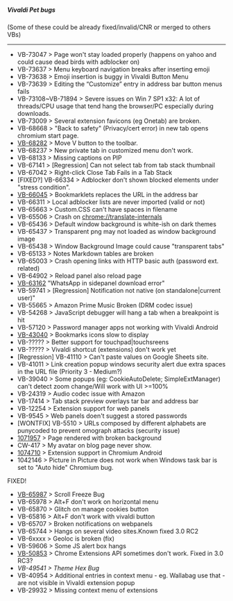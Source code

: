 ##### Vivaldi Pet bugs
(Some of these could be already fixed/invalid/CNR or merged to others VBs)
***
* VB-73047 > Page won't stay loaded properly (happens on yahoo and could cause dead birds with adblocker on)
* VB-73637 > Menu keyboard navigation breaks after inserting emoji
* VB-73638 > Emoji insertion is buggy in Vivaldi Button Menu
* VB-73639 > Editing the “Customize” entry in address bar button menus fails
* VB-73108~VB-71894 > Severe issues on Win 7 SP1 x32: A lot of threads/CPU usage that tend hang the browser/PC especially during downloads.
* VB-73009 > Several extension favicons (eg Onetab) are broken.
* VB-68668 > "Back to safety" (Privacy/cert error) in new tab opens chromium start page.
* [VB-68282](https://forum.vivaldi.net/topic/47673/move-v-menu-to-bar-below-then-eliminate-entire-wasted-row-space) > Move V button to the toolbar.
* VB-68237 > New private tab in customized menu don't work.
* VB-68133 > Missing captions on PIP
* VB-67141 > \[Regression\] Can not select tab from tab stack thumbnail
* VB-67042 > Right-click Close Tab Fails in a Tab Stack
* [FIXED?] VB-66334 > Adblocker don't shown blocked elements under "stress condition". 
* [VB-66045](https://forum.vivaldi.net/topic/31409/bookmarklets-replaces-the-url-in-the-address-bar) > Bookmarklets replaces the URL in the address bar
* VB-66311 > Local adblocker lists are never imported (valid or not)
* VB-65663 > Custom.CSS can't have spaces in filename
* VB-65506 > Crash on [chrome://translate-internals](chrome://translate-internals)
* VB-65436 > Default window background is white-ish on dark themes
* VB-65437 > Transparent png may not loaded as window background image
* VB-65438 > Window Background Image could cause "transparent tabs"
* VB-65133 > Notes Markdown tables are broken
* VB-65003 > Crash opening links with HTTP basic auth (password ext. related)
* VB-64902 > Reload panel also reload page
* [VB-63162](https://forum.vivaldi.net/post/356455) "WhatsApp in sidepanel download error"
* VB-59741 > \[Regression\] Notification not native (on standalone|current user)"
* VB-55665 > Amazon Prime Music Broken (DRM codec issue)
* VB-54268 > JavaScript debugger will hang a tab when a breakpoint is hit
* VB-57120 > Password manager apps not working with Vivaldi Android
* [VB-43040](https://forum.vivaldi.net/topic/28412/bookmark-icons-slow-to-display-in-1-15/43?_=1587634206442) > Bookmarks icons slow to display
* VB-????? > Better support for touchpad|touchsreens
* VB-????? > Vivaldi shortcut (extensions) don't work yet
* [Regression] VB-41110 >  Can't paste values on Google Sheets site.
* VB-41011 > Link creation popup windows security alert due extra spaces in the URL file (Priority 3 - Medium?)
* VB-39040 > Some popups (eg: CookieAutoDelete; SimpleExtManager) can't detect zoom change/Will work with UI >=100%
* VB-24319 > Audio codec issue with Amazon
* VB-17414 > Tab stack preview overlays tar bar and address bar
* VB-12254 > Extension support for web panels
* VB-9545 > Web panels doen't suggest a stored passwords
* [WONTFIX] VB-5510 > URLs composed by different alphabets are punycoded to prevent omograph attacks (security issue)
* [1071957](https://bugs.chromium.org/p/chromium/issues/detail?id=1042146) > Page rendered with broken background
* CW-417 > My avatar on blog page never show.
* [1074710](https://bugs.chromium.org/p/chromium/issues/detail?id=1074710) > Extension support in Chromium Android
* 1042146 > Picture in Picture does not work when Windows task bar is set to "Auto hide" Chromium bug.

FIXED!

* [VB-65987](https://forum.vivaldi.net/post/361689) > Scroll Freeze Bug
* VB-65978 > Alt+F don't work on horizontal menu
* VB-65870 > Glitch on manage cookies button
* VB-65816 > Alt+F don't work with vivaldi button
* VB-65707 > Broken notifications on webpanels
* VB-65744 > Hangs on several video sites.Known fixed 3.0 RC2
* VB-6xxxx > Geoloc is broken (fix)
* VB-59606 > Some JS alert box hangs
* [VB-50853](https://forum.vivaldi.net/topic/35531/chrome-extension-apis-intermittently-unavailable-on-2-3-1440-61-x86) > Chrome Extensions API sometimes don't work. Fixed in 3.0 RC3?
* _VB-49541 > Theme Hex Bug_
* VB-40954 > Additional entries in context menu - eg. Wallabag use that - are not visible in Vivaldi extension popup
* VB-29932 > Missing context menu of extensions
